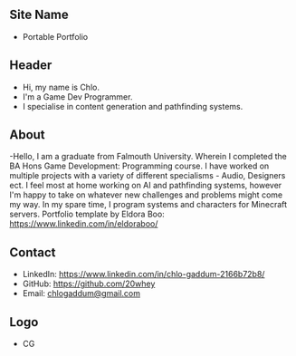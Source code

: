 ## Site Name
- Portable Portfolio

## Header
- Hi, my name is Chlo. 
- I'm a Game Dev Programmer.
- I specialise in content generation and pathfinding systems. 


## About
 -Hello, I am a graduate from Falmouth University. Wherein I completed the BA Hons Game Development: Programming course. I have worked on multiple projects with a variety of different specialisms - Audio, Designers ect. I feel most at home working on AI and pathfinding systems, however I'm happy to take on whatever new challenges and problems might come my way. In my spare time, I program systems and characters for Minecraft servers. Portfolio template by Eldora Boo: https://www.linkedin.com/in/eldoraboo/

 

## Contact

- LinkedIn: https://www.linkedin.com/in/chlo-gaddum-2166b72b8/
- GitHub: https://github.com/20whey
- Email: chlogaddum@gmail.com
## Logo
- CG